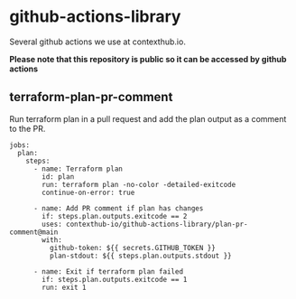 # github-actions-library

Several github actions we use at contexthub.io.

**Please note that this repository is public so it can be accessed by github actions**

## terraform-plan-pr-comment

Run terraform plan in a pull request and add the plan output as a comment to the PR.

```
jobs:
  plan:
    steps:
      - name: Terraform plan
        id: plan
        run: terraform plan -no-color -detailed-exitcode
        continue-on-error: true

      - name: Add PR comment if plan has changes
        if: steps.plan.outputs.exitcode == 2
        uses: contexthub-io/github-actions-library/plan-pr-comment@main
        with:
          github-token: ${{ secrets.GITHUB_TOKEN }}
          plan-stdout: ${{ steps.plan.outputs.stdout }}

      - name: Exit if terraform plan failed
        if: steps.plan.outputs.exitcode == 1
        run: exit 1
```
